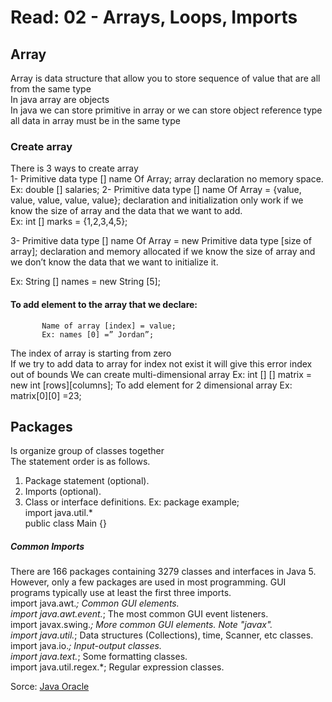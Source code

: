 # Read: 02 - Arrays, Loops, Imports

## Array

Array is data structure that allow you to store sequence of value that are all from the same type    
In java array are objects    
In java we can store primitive in array or we can store object reference type   
all data in array must be in the same type    
### Create array  
There is 3 ways to create array      
1-	Primitive data type [] name Of Array; array declaration no memory space.     
             Ex: double [] salaries;
2-	Primitive data type [] name Of Array = {value, value, value, value, value}; declaration and initialization only work if we know the size of array and the data that we want to add.    
Ex: int [] marks = {1,2,3,4,5};

3-	Primitive data type [] name Of Array = new Primitive data type [size of array]; declaration and memory allocated if we know the size of array and we don’t know the data that we want to initialize it.     

Ex: String [] names = new String [5];     
#### To add element to the array that we declare:    
           Name of array [index] = value;
           Ex: names [0] =” Jordan”;
The index of array is starting from zero    
If we try to add data to array for index not exist it will give this error index out of bounds
 We can create multi-dimensional array
Ex: int [] [] matrix = new int [rows][columns];
To add element for 2 dimensional array
Ex: matrix[0][0] =23;
## Packages 
Is organize group of classes together   
The statement order is as follows.
1.	Package statement (optional).
2.	Imports (optional).
3.	Class or interface definitions.
Ex: package example;   
       import java.util.*   
       public class Main {}      
##### Common Imports
There are 166 packages containing 3279 classes and interfaces in Java 5. However, only a few packages are used in most programming. GUI programs typically use at least the first three imports.    
import java.awt.*;	Common GUI elements.    
import java.awt.event.*;	The most common GUI event listeners.    
import javax.swing.*;	More common GUI elements. Note "javax".    
import java.util.*;	Data structures (Collections), time, Scanner, etc classes.    
import java.io.*;	Input-output classes.    
import java.text.*;	Some formatting classes.   
import java.util.regex.*;	Regular expression classes.    

Sorce: [Java Oracle](https://docs.oracle.com/javase/tutorial/java/nutsandbolts/index.html) 
